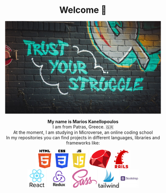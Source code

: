 <h1 align=center> Welcome 👋 </h1>

<img title="Title" height=300 width=100% src="./assets/trust_your_struggle.jpeg">

<p align=center>
  <b>My name is Marios Kanellopoulos</b> <br />
  I am from Patras, Greece. 🇬🇷 <br />
  At the moment, I am studying in Microverse, an online coding school <br />
  In my repositories you can find projects in different languages, libraries and frameworks like:
</p>

<p align=center>
<span align=center class=d-flex>
<img title="HTML" height=60 src="./assets/html5.png">
<img title="CSS3" height=60 src="./assets/css3.png">
<img title="JS" height=60 src="./assets/js.png">
<img title="RUBY" height=60 src="./assets/ruby.png">
<img title="RAILS" height=60 src="./assets/rails.png">
</span> <br />
<span align=center class=d-flex>
<img title="REACT" height=60 src="./assets/react.png">
<img title="REDUX" height=60 src="./assets/redux.png">
<img title="SASS" height=60 src="./assets/sass.png">
<img title="SASS" height=60 src="./assets/tailwind.jpeg">
<img title="SASS" height=60 src="./assets/bootstrap.jpeg">
</span>
</p>

